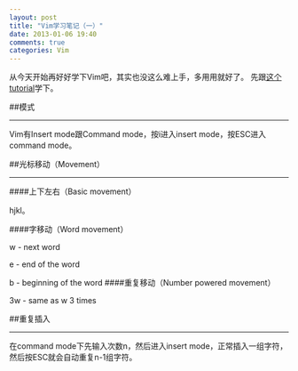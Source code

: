 ```yaml
---
layout: post
title: "Vim学习笔记（一）"
date: 2013-01-06 19:40
comments: true
categories: Vim
---
```


从今天开始再好好学下Vim吧，其实也没这么难上手，多用用就好了。
先跟[这个tutorial](http://www.openvim.com/tutorial.html)学下。

##模式

---

Vim有Insert mode跟Command mode，按i进入insert mode，按ESC进入command mode。

##光标移动（Movement）

---

####上下左右（Basic movement）

hjkl。

####字移动（Word movement）

w - next word

e - end of the word

b - beginning of the word
####重复移动（Number powered movement）

3w - same as w 3 times

##重复插入

---

在command mode下先输入次数n，然后进入insert mode，正常插入一组字符，然后按ESC就会自动重复n-1组字符。